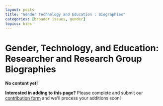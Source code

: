 ```yaml
---
layout: posts
title: "Gender Technology and Education : Biographies"
categories: [broader issues, gender]
topics: bios
---
```


# Gender, Technology, and Education: Researcher and Research Group Biographies

__No content yet!__

__Interested in adding to this page?__ Please complete and submit our [contribution form](https://docs.google.com/forms/d/19Z8PwYZ-JQn_EIds5M3YfwgVGKJdTadeknPt770c8RU/viewform?usp=send_form) and we'll process your additions soon!
